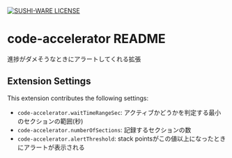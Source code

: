 [![SUSHI-WARE LICENSE](https://img.shields.io/badge/license-SUSHI--WARE%F0%9F%8D%A3-blue.svg)](https://github.com/MakeNowJust/sushi-ware)

# code-accelerator README

進捗がダメそうなときにアラートしてくれる拡張

## Extension Settings

This extension contributes the following settings:

* `code-accelerator.waitTimeRangeSec`: アクティブかどうかを判定する最小のセクションの範囲(秒)
* `code-accelerator.numberOfSections`: 記録するセクションの数
* `code-accelerator.alertThreshold`: stack pointsがこの値以上になったときにアラートが表示される
